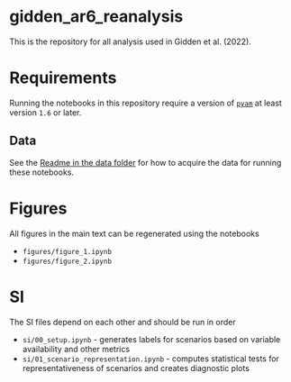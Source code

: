 # gidden_ar6_reanalysis

This is the repository for all analysis used in Gidden et al. (2022).

# Requirements

Running the notebooks in this repository require a version of [`pyam`](https://pyam-iamc.readthedocs.io/en/stable/) at least version `1.6` or later.

## Data

See the [Readme in the data folder](data/README.md) for how to acquire the data for running these notebooks. 

# Figures

All figures in the main text can be regenerated using the notebooks

- `figures/figure_1.ipynb`
- `figures/figure_2.ipynb`

# SI

The SI files depend on each other and should be run in order

- `si/00_setup.ipynb` - generates labels for scenarios based on variable availability and other metrics
- `si/01_scenario_representation.ipynb` - computes statistical tests for representativeness of scenarios and creates diagnostic plots
